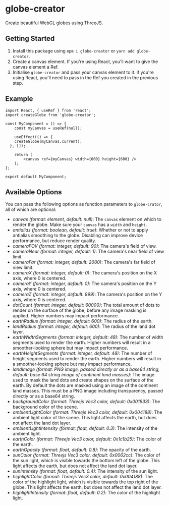 # globe-creator

Create beautiful WebGL globes using ThreeJS.

## Getting Started

1. Install this package using `npm i globe-creator` or `yarn add globe-creator`.
2. Create a canvas element. If you're using React, you'll want to give the canvas element a Ref.
3. Initialise `globe-creator` and pass your canvas element to it. if you're using React, you'll need to pass in the Ref you created in the previous step.

## Example

```
import React, { useRef } from 'react';
import createGlobe from 'globe-creator';

const MyComponent = () => {
	const myCanvas = useRef(null);

	useEffect(() => {
    createGlobe(myCanvas.current);
  }, []);

	return (
		<canvas ref={myCanvas} width={600} height={600} />
	);
};

export default MyComponent;
```

## Available Options

You can pass the following options as function parameters to `globe-crator`, all of which are optional:

* *canvas* _(format: element, default: null)_: The `canvas` element on which to render the globe. Make sure your `canvas` has a `width` and `height`.
* *antialias* _(format: boolean, default: true)_: Whether or not to apply antialias smoothing to the globe. Disabling can improve device performance, but reduce render quality.
* *cameraFOV* _(format: integer, default: 90)_: The camera's field of view.
* *cameraNear* _(format: integer, default: 1)_: The camera's near field of view limit.
* *cameraFar* _(format: integer, default: 2000)_: The camera's far field of view limit.
* *cameraX* _(format: integer, default: 0)_: The camera's position on the X axis, where 0 is centered.
* *cameraY* _(format: integer, default: 0)_: The camera's position on the Y axis, where 0 is centered.
* *cameraZ* _(format: integer, default: 999)_: The camera's position on the Y axis, where 0 is centered.
* *dotCount* _(format: integer, default: 60000)_: The total amount of dots to render on the surface of the globe, before any image masking is applied. Higher numbers may impact performance.
* *earthRadius* _(format: integer, default: 600)_: The radius of the earth.
* *landRadius* _(format: integer, default: 600)_: The radius of the land dot layer.
* *earthWidthSegments* _(format: integer, default: 48)_: The number of width segments used to render the earth. Higher numbers will result in a smoother-looking sphere but may impact performance.
* *earthHeightSegments* _(format: integer, default: 48)_: The number of height segments used to render the earth. Higher numbers will result in a smoother-looking sphere but may impact performance.
* *landImage* _(format: PNG image, passed directly or as a base64 string, default: base 64 string image of continent land masses)_: The image used to mask the land dots and create shapes on the surface of the earth. By default the dots are masked using an image of the continent land masses. This must be a PNG image including transparency, passed directly or as a base64 string.
* *backgroundColor* _(format: Threejs Vec3 color, default: 0x001933)_: The background color of the scene.
* *ambientLightColor* _(format: Threejs Vec3 color, default: 0x004188)_: The ambient light color of the scene. This light affects the earth, but does not affect the land dot layer.
* *ambientLightIntensity* _(format: float, default: 0.3)_: The intensity of the ambient light.
* *earthColor* _(format: Threejs Vec3 color, default: 0x1c1b25)_: The color of the earth.
* *earthOpacity* _(format: float, default: 0.8)_: The opacity of the earth.
* *sunColor* _(format: Threejs Vec3 color, default: 0x0062cc)_: The color of the sun light, which is visible towards the bottom left of the globe. This light affects the earth, but does not affect the land dot layer.
* *sunIntensity* _(format: float, default: 0.4)_: The intensity of the sun light.
* *highlightColor* _(format: Threejs Vec3 color, default: 0x004188)_: The color of the highlight light, which is visible towards the top right of the globe. This light affects the earth, but does not affect the land dot layer.
* *highlightIntensity* _(format: float, default: 0.2)_: The color of the highlight light.
